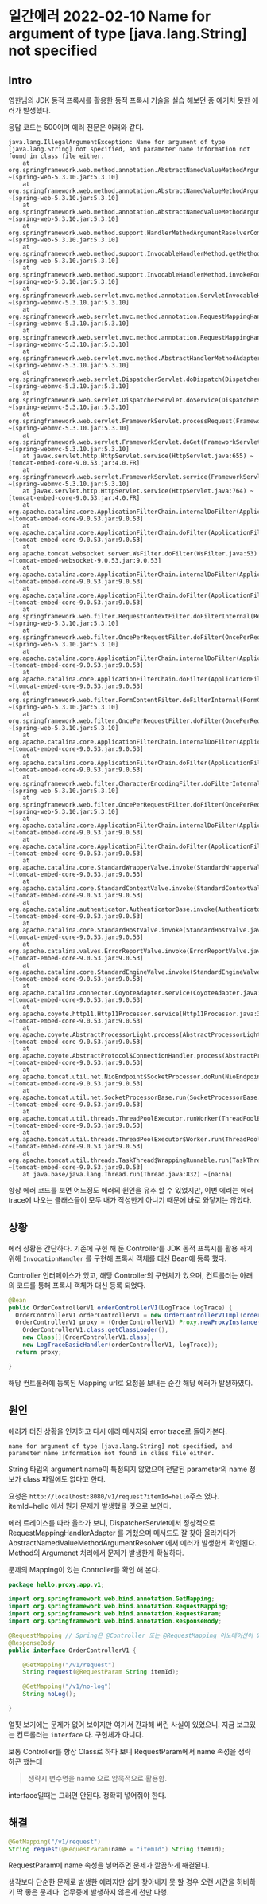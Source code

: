 # 일간에러 2022-02-10 Name for argument of type [java.lang.String] not specified

## Intro

영한님의 JDK 동적 프록시를 활용한 동적 프록시 기술을 실습 해보던 중 예기치 못한 에러가 발생했다. 

응답 코드는 500이며 에러 전문은 아래와 같다.

```
java.lang.IllegalArgumentException: Name for argument of type [java.lang.String] not specified, and parameter name information not found in class file either.
	at org.springframework.web.method.annotation.AbstractNamedValueMethodArgumentResolver.updateNamedValueInfo(AbstractNamedValueMethodArgumentResolver.java:177) ~[spring-web-5.3.10.jar:5.3.10]
	at org.springframework.web.method.annotation.AbstractNamedValueMethodArgumentResolver.getNamedValueInfo(AbstractNamedValueMethodArgumentResolver.java:154) ~[spring-web-5.3.10.jar:5.3.10]
	at org.springframework.web.method.annotation.AbstractNamedValueMethodArgumentResolver.resolveArgument(AbstractNamedValueMethodArgumentResolver.java:99) ~[spring-web-5.3.10.jar:5.3.10]
	at org.springframework.web.method.support.HandlerMethodArgumentResolverComposite.resolveArgument(HandlerMethodArgumentResolverComposite.java:121) ~[spring-web-5.3.10.jar:5.3.10]
	at org.springframework.web.method.support.InvocableHandlerMethod.getMethodArgumentValues(InvocableHandlerMethod.java:179) ~[spring-web-5.3.10.jar:5.3.10]
	at org.springframework.web.method.support.InvocableHandlerMethod.invokeForRequest(InvocableHandlerMethod.java:146) ~[spring-web-5.3.10.jar:5.3.10]
	at org.springframework.web.servlet.mvc.method.annotation.ServletInvocableHandlerMethod.invokeAndHandle(ServletInvocableHandlerMethod.java:117) ~[spring-webmvc-5.3.10.jar:5.3.10]
	at org.springframework.web.servlet.mvc.method.annotation.RequestMappingHandlerAdapter.invokeHandlerMethod(RequestMappingHandlerAdapter.java:895) ~[spring-webmvc-5.3.10.jar:5.3.10]
	at org.springframework.web.servlet.mvc.method.annotation.RequestMappingHandlerAdapter.handleInternal(RequestMappingHandlerAdapter.java:808) ~[spring-webmvc-5.3.10.jar:5.3.10]
	at org.springframework.web.servlet.mvc.method.AbstractHandlerMethodAdapter.handle(AbstractHandlerMethodAdapter.java:87) ~[spring-webmvc-5.3.10.jar:5.3.10]
	at org.springframework.web.servlet.DispatcherServlet.doDispatch(DispatcherServlet.java:1067) ~[spring-webmvc-5.3.10.jar:5.3.10]
	at org.springframework.web.servlet.DispatcherServlet.doService(DispatcherServlet.java:963) ~[spring-webmvc-5.3.10.jar:5.3.10]
	at org.springframework.web.servlet.FrameworkServlet.processRequest(FrameworkServlet.java:1006) ~[spring-webmvc-5.3.10.jar:5.3.10]
	at org.springframework.web.servlet.FrameworkServlet.doGet(FrameworkServlet.java:898) ~[spring-webmvc-5.3.10.jar:5.3.10]
	at javax.servlet.http.HttpServlet.service(HttpServlet.java:655) ~[tomcat-embed-core-9.0.53.jar:4.0.FR]
	at org.springframework.web.servlet.FrameworkServlet.service(FrameworkServlet.java:883) ~[spring-webmvc-5.3.10.jar:5.3.10]
	at javax.servlet.http.HttpServlet.service(HttpServlet.java:764) ~[tomcat-embed-core-9.0.53.jar:4.0.FR]
	at org.apache.catalina.core.ApplicationFilterChain.internalDoFilter(ApplicationFilterChain.java:227) ~[tomcat-embed-core-9.0.53.jar:9.0.53]
	at org.apache.catalina.core.ApplicationFilterChain.doFilter(ApplicationFilterChain.java:162) ~[tomcat-embed-core-9.0.53.jar:9.0.53]
	at org.apache.tomcat.websocket.server.WsFilter.doFilter(WsFilter.java:53) ~[tomcat-embed-websocket-9.0.53.jar:9.0.53]
	at org.apache.catalina.core.ApplicationFilterChain.internalDoFilter(ApplicationFilterChain.java:189) ~[tomcat-embed-core-9.0.53.jar:9.0.53]
	at org.apache.catalina.core.ApplicationFilterChain.doFilter(ApplicationFilterChain.java:162) ~[tomcat-embed-core-9.0.53.jar:9.0.53]
	at org.springframework.web.filter.RequestContextFilter.doFilterInternal(RequestContextFilter.java:100) ~[spring-web-5.3.10.jar:5.3.10]
	at org.springframework.web.filter.OncePerRequestFilter.doFilter(OncePerRequestFilter.java:119) ~[spring-web-5.3.10.jar:5.3.10]
	at org.apache.catalina.core.ApplicationFilterChain.internalDoFilter(ApplicationFilterChain.java:189) ~[tomcat-embed-core-9.0.53.jar:9.0.53]
	at org.apache.catalina.core.ApplicationFilterChain.doFilter(ApplicationFilterChain.java:162) ~[tomcat-embed-core-9.0.53.jar:9.0.53]
	at org.springframework.web.filter.FormContentFilter.doFilterInternal(FormContentFilter.java:93) ~[spring-web-5.3.10.jar:5.3.10]
	at org.springframework.web.filter.OncePerRequestFilter.doFilter(OncePerRequestFilter.java:119) ~[spring-web-5.3.10.jar:5.3.10]
	at org.apache.catalina.core.ApplicationFilterChain.internalDoFilter(ApplicationFilterChain.java:189) ~[tomcat-embed-core-9.0.53.jar:9.0.53]
	at org.apache.catalina.core.ApplicationFilterChain.doFilter(ApplicationFilterChain.java:162) ~[tomcat-embed-core-9.0.53.jar:9.0.53]
	at org.springframework.web.filter.CharacterEncodingFilter.doFilterInternal(CharacterEncodingFilter.java:201) ~[spring-web-5.3.10.jar:5.3.10]
	at org.springframework.web.filter.OncePerRequestFilter.doFilter(OncePerRequestFilter.java:119) ~[spring-web-5.3.10.jar:5.3.10]
	at org.apache.catalina.core.ApplicationFilterChain.internalDoFilter(ApplicationFilterChain.java:189) ~[tomcat-embed-core-9.0.53.jar:9.0.53]
	at org.apache.catalina.core.ApplicationFilterChain.doFilter(ApplicationFilterChain.java:162) ~[tomcat-embed-core-9.0.53.jar:9.0.53]
	at org.apache.catalina.core.StandardWrapperValve.invoke(StandardWrapperValve.java:197) ~[tomcat-embed-core-9.0.53.jar:9.0.53]
	at org.apache.catalina.core.StandardContextValve.invoke(StandardContextValve.java:97) ~[tomcat-embed-core-9.0.53.jar:9.0.53]
	at org.apache.catalina.authenticator.AuthenticatorBase.invoke(AuthenticatorBase.java:540) ~[tomcat-embed-core-9.0.53.jar:9.0.53]
	at org.apache.catalina.core.StandardHostValve.invoke(StandardHostValve.java:135) ~[tomcat-embed-core-9.0.53.jar:9.0.53]
	at org.apache.catalina.valves.ErrorReportValve.invoke(ErrorReportValve.java:92) ~[tomcat-embed-core-9.0.53.jar:9.0.53]
	at org.apache.catalina.core.StandardEngineValve.invoke(StandardEngineValve.java:78) ~[tomcat-embed-core-9.0.53.jar:9.0.53]
	at org.apache.catalina.connector.CoyoteAdapter.service(CoyoteAdapter.java:357) ~[tomcat-embed-core-9.0.53.jar:9.0.53]
	at org.apache.coyote.http11.Http11Processor.service(Http11Processor.java:382) ~[tomcat-embed-core-9.0.53.jar:9.0.53]
	at org.apache.coyote.AbstractProcessorLight.process(AbstractProcessorLight.java:65) ~[tomcat-embed-core-9.0.53.jar:9.0.53]
	at org.apache.coyote.AbstractProtocol$ConnectionHandler.process(AbstractProtocol.java:893) ~[tomcat-embed-core-9.0.53.jar:9.0.53]
	at org.apache.tomcat.util.net.NioEndpoint$SocketProcessor.doRun(NioEndpoint.java:1726) ~[tomcat-embed-core-9.0.53.jar:9.0.53]
	at org.apache.tomcat.util.net.SocketProcessorBase.run(SocketProcessorBase.java:49) ~[tomcat-embed-core-9.0.53.jar:9.0.53]
	at org.apache.tomcat.util.threads.ThreadPoolExecutor.runWorker(ThreadPoolExecutor.java:1191) ~[tomcat-embed-core-9.0.53.jar:9.0.53]
	at org.apache.tomcat.util.threads.ThreadPoolExecutor$Worker.run(ThreadPoolExecutor.java:659) ~[tomcat-embed-core-9.0.53.jar:9.0.53]
	at org.apache.tomcat.util.threads.TaskThread$WrappingRunnable.run(TaskThread.java:61) ~[tomcat-embed-core-9.0.53.jar:9.0.53]
	at java.base/java.lang.Thread.run(Thread.java:832) ~[na:na]
```

항상 에러 코드를 보면 어느정도 에러의 원인을 유추 할 수 있었지만, 이번 에러는 에러 trace에 나오는 클래스들이 모두 내가 작성한게 아니기 때문에 바로 와닿지는 않았다.

## 상황

에러 상황은 간단하다. 기존에 구현 해 둔 Controller를 JDK 동적 프록시를 활용 하기 위해 `InvocationHandler` 를 구현해 프록시 객체를 대신 Bean에 등록 했다.

Controller 인터페이스가 있고, 해당 Controller의 구현체가 있으며, 컨트롤러는 아래의 코드를 통해 프록시 객체가 대신 등록 되었다.

```java
@Bean
public OrderControllerV1 orderControllerV1(LogTrace logTrace) {
  OrderControllerV1 orderControllerV1 = new OrderControllerV1Impl(orderServiceV1(logTrace));
  OrderControllerV1 proxy = (OrderControllerV1) Proxy.newProxyInstance(
    OrderControllerV1.class.getClassLoader(),
    new Class[]{OrderControllerV1.class},
    new LogTraceBasicHandler(orderControllerV1, logTrace));
  return proxy;

}
```

해당 컨트롤러에 등록된 Mapping url로 요청을 보내는 순간 해당 에러가 발생하였다.

## 원인

에러가 터진 상황을 인지하고 다시 에러 메시지와 error trace로 돌아가본다.

`name for argument of type [java.lang.String] not specified, and parameter name information not found in class file either.`

 String 타입의 argument name이 특정되지 않았으며 전달된 parameter의 name 정보가 class 파일에도 없다고 한다.

요청은 `http://localhost:8080/v1/request?itemId=hello`주소 였다. itemId=hello 에서 뭔가 문제가 발생했을 것으로 보인다.

에러 트레이스를 따라 올라가 보니, DispatcherServlet에서 정상적으로 RequestMappingHandlerAdapter 를 거쳤으며 메서드도 잘 찾아 올라가다가 AbstractNamedValueMethodArgumentResolver 에서 에러가 발생한게 확인된다. Method의 Argumenet 처리에서 문제가 발생한게 확실하다.

문제의 Mapping이 있는 Controller를 확인 해 본다.

```java
package hello.proxy.app.v1;

import org.springframework.web.bind.annotation.GetMapping;
import org.springframework.web.bind.annotation.RequestMapping;
import org.springframework.web.bind.annotation.RequestParam;
import org.springframework.web.bind.annotation.ResponseBody;

@RequestMapping // Spring은 @Controller 또는 @RequestMapping 어노테이션이 있어야 스프링 컨트롤러로 인식 할 수 있음.
@ResponseBody
public interface OrderControllerV1 {

    @GetMapping("/v1/request")
    String request(@RequestParam String itemId);

    @GetMapping("/v1/no-log")
    String noLog();

}

```

얼핏 보기에는 문제가 없어 보이지만 여기서 간과해 버린 사실이 있었으니. 지금 보고있는 컨트롤러는 `interface` 다. 구현체가 아니다.

보통 Controller를 항상 Class로 하다 보니 RequestParam에서 name 속성을 생략 하곤 했는데

> 생략시 변수명을 name 으로 암묵적으로 활용함.

 interface일때는 그러면 안된다. 정확히 넣어줘야 한다.

## 해결

```java
@GetMapping("/v1/request")
String request(@RequestParam(name = "itemId") String itemId);
```

RequestParam에 name 속성을 넣어주면 문제가 깔끔하게 해결된다.

생각보다 단순한 문제로 발생한 에러지만 쉽게 찾아내지 못 할 경우 오랜 시간을 허비하기 딱 좋은 문제다. 업무중에 발생하지 않은게 천만 다행.